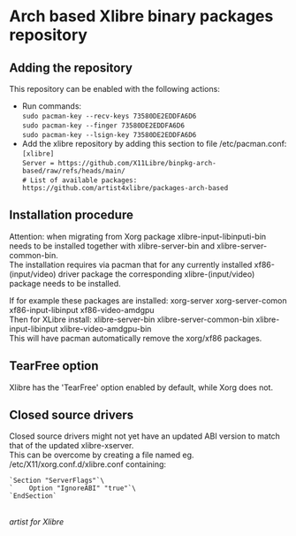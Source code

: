 Arch based Xlibre binary packages repository
============================================


Adding the repository
---------------------

This repository can be enabled with the following actions:

* Run commands:\
  `sudo pacman-key --recv-keys 73580DE2EDDFA6D6`\
  `sudo pacman-key --finger 73580DE2EDDFA6D6`\
  `sudo pacman-key --lsign-key 73580DE2EDDFA6D6`
* Add the xlibre repository by adding this section to file /etc/pacman.conf:\
  `[xlibre]`\
  `Server = https://github.com/X11Libre/binpkg-arch-based/raw/refs/heads/main/`\
  `# List of available packages: https://github.com/artist4xlibre/packages-arch-based`


Installation procedure
----------------------

Attention: when migrating from Xorg package xlibre-input-libinputi-bin needs to be installed together with xlibre-server-bin and xlibre-server-common-bin.   
   The installation requires via pacman that for any currently installed xf86-(input/video) driver package the corresponding xlibre-(input/video) package needs to be installed.

If for example these packages are installed: xorg-server xorg-server-comon xf86-input-libinput xf86-video-amdgpu   
Then for XLibre install: xlibre-server-bin xlibre-server-common-bin xlibre-input-libinput xlibre-video-amdgpu-bin   
This will have pacman automatically remove the xorg/xf86 packages.


TearFree option
---------------

Xlibre has the 'TearFree' option enabled by default, while Xorg does not.


Closed source drivers
---------------------

Closed source drivers might not yet have an updated ABI version to match that of the updated xlibre-xserver.   
This can be overcome by creating a file named eg. /etc/X11/xorg.conf.d/xlibre.conf containing:

    `Section "ServerFlags"`\
    `    Option "IgnoreABI" "true"`\
    `EndSection`


\
_artist for Xlibre_

